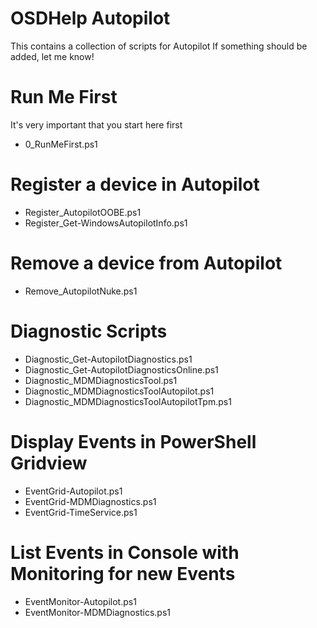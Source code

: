 # OSDHelp Autopilot
This contains a collection of scripts for Autopilot
If something should be added, let me know!

# Run Me First
It's very important that you start here first
- 0_RunMeFirst.ps1

# Register a device in Autopilot
- Register_AutopilotOOBE.ps1
- Register_Get-WindowsAutopilotInfo.ps1

# Remove a device from Autopilot
- Remove_AutopilotNuke.ps1

# Diagnostic Scripts
- Diagnostic_Get-AutopilotDiagnostics.ps1
- Diagnostic_Get-AutopilotDiagnosticsOnline.ps1
- Diagnostic_MDMDiagnosticsTool.ps1
- Diagnostic_MDMDiagnosticsToolAutopilot.ps1
- Diagnostic_MDMDiagnosticsToolAutopilotTpm.ps1

# Display Events in PowerShell Gridview
- EventGrid-Autopilot.ps1
- EventGrid-MDMDiagnostics.ps1
- EventGrid-TimeService.ps1

# List Events in Console with Monitoring for new Events
- EventMonitor-Autopilot.ps1
- EventMonitor-MDMDiagnostics.ps1